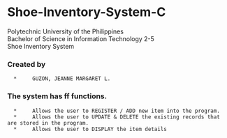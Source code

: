 # Shoe-Inventory-System-C

Polytechnic University of the Philippines </br>
Bachelor of Science in Information Technology 2-5 </br>
Shoe Inventory System 

### Created by
      *     GUZON, JEANNE MARGARET L.

### The system has ff functions.
      *     Allows the user to REGISTER / ADD new item into the program.
      *     Allows the user to UPDATE & DELETE the existing records that are stored in the program.
      *     Allows the user to DISPLAY the item details
